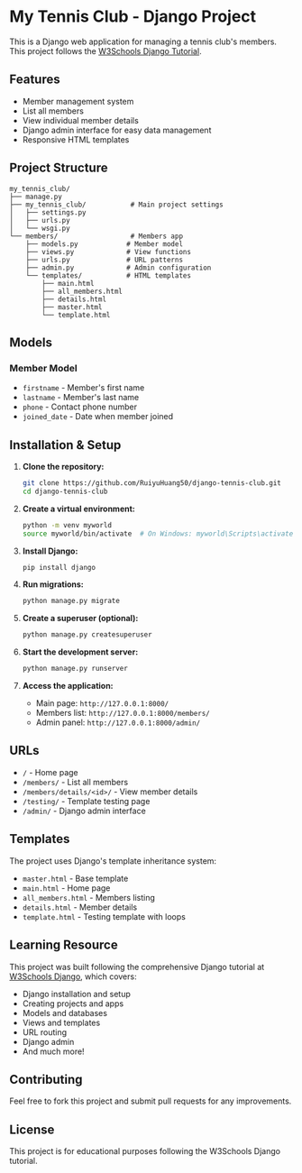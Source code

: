 # My Tennis Club - Django Project

This is a Django web application for managing a tennis club's members. This project follows the [W3Schools Django Tutorial](https://www.w3schools.com/django/).

## Features

- Member management system
- List all members
- View individual member details
- Django admin interface for easy data management
- Responsive HTML templates

## Project Structure

```
my_tennis_club/
├── manage.py
├── my_tennis_club/           # Main project settings
│   ├── settings.py
│   ├── urls.py
│   └── wsgi.py
└── members/                  # Members app
    ├── models.py            # Member model
    ├── views.py             # View functions
    ├── urls.py              # URL patterns
    ├── admin.py             # Admin configuration
    └── templates/           # HTML templates
        ├── main.html
        ├── all_members.html
        ├── details.html
        ├── master.html
        └── template.html
```

## Models

### Member Model
- `firstname` - Member's first name
- `lastname` - Member's last name  
- `phone` - Contact phone number
- `joined_date` - Date when member joined

## Installation & Setup

1. **Clone the repository:**
   ```bash
   git clone https://github.com/RuiyuHuang50/django-tennis-club.git
   cd django-tennis-club
   ```

2. **Create a virtual environment:**
   ```bash
   python -m venv myworld
   source myworld/bin/activate  # On Windows: myworld\Scripts\activate
   ```

3. **Install Django:**
   ```bash
   pip install django
   ```

4. **Run migrations:**
   ```bash
   python manage.py migrate
   ```

5. **Create a superuser (optional):**
   ```bash
   python manage.py createsuperuser
   ```

6. **Start the development server:**
   ```bash
   python manage.py runserver
   ```

7. **Access the application:**
   - Main page: `http://127.0.0.1:8000/`
   - Members list: `http://127.0.0.1:8000/members/`
   - Admin panel: `http://127.0.0.1:8000/admin/`

## URLs

- `/` - Home page
- `/members/` - List all members
- `/members/details/<id>/` - View member details
- `/testing/` - Template testing page
- `/admin/` - Django admin interface

## Templates

The project uses Django's template inheritance system:
- `master.html` - Base template
- `main.html` - Home page
- `all_members.html` - Members listing
- `details.html` - Member details
- `template.html` - Testing template with loops

## Learning Resource

This project was built following the comprehensive Django tutorial at [W3Schools Django](https://www.w3schools.com/django/), which covers:
- Django installation and setup
- Creating projects and apps
- Models and databases
- Views and templates
- URL routing
- Django admin
- And much more!

## Contributing

Feel free to fork this project and submit pull requests for any improvements.

## License

This project is for educational purposes following the W3Schools Django tutorial.